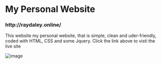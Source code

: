 # My Personal Website

<h3>http://raydaley.online/</h3>

<p>This website my personal website, that is simple, clean and uder-friendly, coded with HTML, CSS and some Jquery. Click the link above to visti the live site</p>

![image](https://user-images.githubusercontent.com/73851641/113494071-1a865480-94b3-11eb-989a-e4c9dc289bcf.png)
